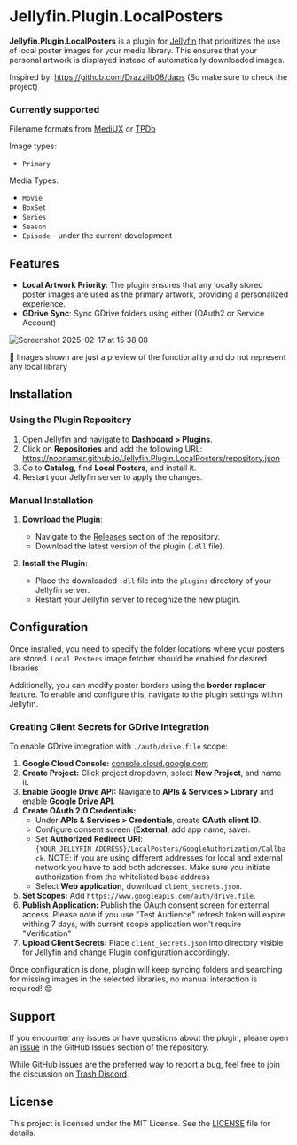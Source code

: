 # Jellyfin.Plugin.LocalPosters

**Jellyfin.Plugin.LocalPosters** is a plugin for [Jellyfin](https://jellyfin.org/) that prioritizes the use of local poster images for your media library. This ensures that your personal artwork is displayed instead of automatically downloaded images.

Inspired by: https://github.com/Drazzilb08/daps (So make sure to check the project)

### Currently supported
Filename formats from [MediUX](https://mediux.pro/) or [TPDb](https://theposterdb.com/)

Image types:
- `Primary`

Media Types:
- `Movie`
- `BoxSet`
- `Series`
- `Season`
- `Episode` - under the current development

## Features

- **Local Artwork Priority**: The plugin ensures that any locally stored poster images are used as the primary artwork, providing a personalized experience.
- **GDrive Sync**: Sync GDrive folders using either (OAuth2 or Service Account)

![Screenshot 2025-02-17 at 15 38 08](https://github.com/user-attachments/assets/6a716f88-268d-4781-a2fb-cc1aefc723f3)


📌 Images shown are just a preview of the functionality and do not represent any local library

## Installation

### Using the Plugin Repository

1. Open Jellyfin and navigate to **Dashboard > Plugins**.
2. Click on **Repositories** and add the following URL: https://noonamer.github.io/Jellyfin.Plugin.LocalPosters/repository.json
3. Go to **Catalog**, find **Local Posters**, and install it.
4. Restart your Jellyfin server to apply the changes.

### Manual Installation

1. **Download the Plugin**:
    - Navigate to the [Releases](https://github.com/NooNameR/Jellyfin.Plugin.LocalPosters/releases) section of the repository.
    - Download the latest version of the plugin (`.dll` file).

2. **Install the Plugin**:
    - Place the downloaded `.dll` file into the `plugins` directory of your Jellyfin server.
    - Restart your Jellyfin server to recognize the new plugin.

## Configuration

Once installed, you need to specify the folder locations where your posters are stored. `Local Posters` image fetcher should be enabled for desired libraries

Additionally, you can modify poster borders using the **border replacer** feature. To enable and configure this, navigate to the plugin settings within Jellyfin.

### Creating Client Secrets for GDrive Integration
To enable GDrive integration with `./auth/drive.file` scope:
1. **Google Cloud Console:** [console.cloud.google.com](https://console.cloud.google.com/)
2. **Create Project:** Click project dropdown, select **New Project**, and name it.
3. **Enable Google Drive API:** Navigate to **APIs & Services > Library** and enable **Google Drive API**.
4. **Create OAuth 2.0 Credentials:**
    - Under **APIs & Services > Credentials**, create **OAuth client ID**.
    - Configure consent screen (**External**, add app name, save).
    - Set **Authorized Redirect URI**: `{YOUR_JELLYFIN_ADDRESS}/LocalPosters/GoogleAuthorization/Callback`. NOTE: if you are using different addresses for local and external network you have to add both addresses. Make sure you initiate authorization from the whitelisted base address
    - Select **Web application**, download `client_secrets.json`.
5. **Set Scopes:** Add `https://www.googleapis.com/auth/drive.file`.
6. **Publish Application:** Publish the OAuth consent screen for external access. Please note if you use "Test Audience" refresh token will expire withing 7 days, with current scope application won't require "Verification"
7. **Upload Client Secrets:** Place `client_secrets.json` into directory visible for Jellyfin and change Plugin configuration accordingly.

Once configuration is done, plugin will keep syncing folders and searching for missing images in the selected libraries, no manual interaction is required! 😊

## Support

If you encounter any issues or have questions about the plugin, please open an [issue](https://github.com/NooNameR/Jellyfin.Plugin.LocalPosters/issues) in the GitHub Issues section of the repository.

While GitHub issues are the preferred way to report a bug, feel free to join the discussion on [Trash Discord](https://discord.com/channels/492590071455940612/1342175843069329448).

## License

This project is licensed under the MIT License. See the [LICENSE](https://github.com/NooNameR/Jellyfin.Plugin.LocalPosters/blob/master/LICENSE) file for details.
